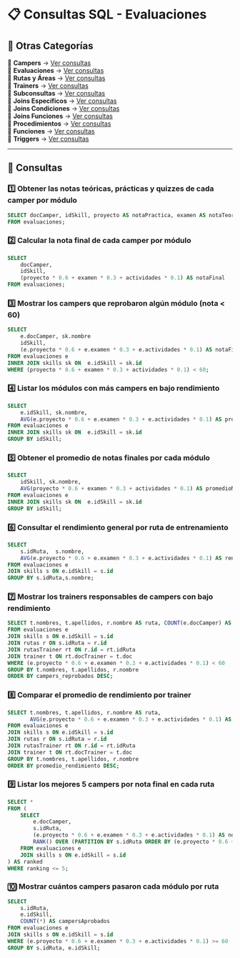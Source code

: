 
# 📋 Consultas SQL - Evaluaciones  

## 📂 Otras Categorías  

📌 **Campers** → [Ver consultas](../../consultas-sql/consultas-sql/1.campers/)  
📌 **Evaluaciones** → [Ver consultas](../../consultas-sql/2.evaluaciones/)  
📌 **Rutas y Áreas** → [Ver consultas](../../consultas-sql/3.rutas_Areas/)  
📌 **Trainers** → [Ver consultas](../../consultas-sql/4.trainers/)  
📌 **Subconsultas** → [Ver consultas](../../consultas-sql/5.SubConsultas/)  
📌 **Joins Específicos** → [Ver consultas](../../consultas-sql/7.Joins_específicos/)  
📌 **Joins Condiciones** → [Ver consultas](../../consultas-sql/8.joins_condiciones/)  
📌 **Joins Funciones** → [Ver consultas](../../consultas-sql/9.joins_Funciones/)  
📌 **Procedimientos** → [Ver consultas](../../consultas-sql/10.procedimientos/)  
📌 **Funciones** → [Ver consultas](../../consultas-sql/11.funciones/)  
📌 **Triggers** → [Ver consultas](../../consultas-sql/12.triggers/) 

---  

## 📌 Consultas  

### 1️⃣ Obtener las notas teóricas, prácticas y quizzes de cada camper por módulo  
```sql  
SELECT docCamper, idSkill, proyecto AS notaPractica, examen AS notaTeorica, actividades AS notaQuizzes 
FROM evaluaciones; 
```  

### 2️⃣ Calcular la nota final de cada camper por módulo  
```sql  
SELECT 
    docCamper, 
    idSkill, 
    (proyecto * 0.6 + examen * 0.3 + actividades * 0.1) AS notaFinal
FROM evaluaciones;  
```  

### 3️⃣ Mostrar los campers que reprobaron algún módulo (nota < 60)  
```sql  
SELECT 
    e.docCamper, sk.nombre
    idSkill, 
    (e.proyecto * 0.6 + e.examen * 0.3 + e.actividades * 0.1) AS notaFinal
FROM evaluaciones e
INNER JOIN skills sk ON  e.idSkill = sk.id
WHERE (proyecto * 0.6 + examen * 0.3 + actividades * 0.1) < 60;
```  

### 4️⃣ Listar los módulos con más campers en bajo rendimiento  
```sql  
SELECT 
    e.idSkill, sk.nombre,
    AVG(e.proyecto * 0.6 + e.examen * 0.3 + e.actividades * 0.1) AS promedioNotas
FROM evaluaciones e
INNER JOIN skills sk ON  e.idSkill = sk.id
GROUP BY idSkill;
```  

### 5️⃣ Obtener el promedio de notas finales por cada módulo  
```sql  
SELECT 
    idSkill, sk.nombre,
    AVG(proyecto * 0.6 + examen * 0.3 + actividades * 0.1) AS promedioNotas
FROM evaluaciones e
INNER JOIN skills sk ON  e.idSkill = sk.id
GROUP BY idSkill;
```  

### 6️⃣ Consultar el rendimiento general por ruta de entrenamiento  
```sql  
SELECT 
    s.idRuta,  s.nombre,
    AVG(e.proyecto * 0.6 + e.examen * 0.3 + e.actividades * 0.1) AS rendimientoGeneral
FROM evaluaciones e
JOIN skills s ON e.idSkill = s.id
GROUP BY s.idRuta,s.nombre;
```  

### 7️⃣ Mostrar los trainers responsables de campers con bajo rendimiento  
```sql  
SELECT t.nombres, t.apellidos, r.nombre AS ruta, COUNT(e.docCamper) AS campers_reprobados
FROM evaluaciones e
JOIN skills s ON e.idSkill = s.id
JOIN rutas r ON s.idRuta = r.id
JOIN rutasTrainer rt ON r.id = rt.idRuta
JOIN trainer t ON rt.docTrainer = t.doc
WHERE (e.proyecto * 0.6 + e.examen * 0.3 + e.actividades * 0.1) < 60
GROUP BY t.nombres, t.apellidos, r.nombre
ORDER BY campers_reprobados DESC;

```  

### 8️⃣ Comparar el promedio de rendimiento por trainer  
```sql  
SELECT t.nombres, t.apellidos, r.nombre AS ruta,
       AVG(e.proyecto * 0.6 + e.examen * 0.3 + e.actividades * 0.1) AS promedio_rendimiento
FROM evaluaciones e
JOIN skills s ON e.idSkill = s.id
JOIN rutas r ON s.idRuta = r.id
JOIN rutasTrainer rt ON r.id = rt.idRuta
JOIN trainer t ON rt.docTrainer = t.doc
GROUP BY t.nombres, t.apellidos, r.nombre
ORDER BY promedio_rendimiento DESC;
```  

### 9️⃣ Listar los mejores 5 campers por nota final en cada ruta  
```sql  
SELECT *
FROM (
    SELECT 
        e.docCamper, 
        s.idRuta, 
        (e.proyecto * 0.6 + e.examen * 0.3 + e.actividades * 0.1) AS notaFinal,
        RANK() OVER (PARTITION BY s.idRuta ORDER BY (e.proyecto * 0.6 + e.examen * 0.3 + e.actividades * 0.1) DESC) AS ranking
    FROM evaluaciones e
    JOIN skills s ON e.idSkill = s.id
) AS ranked
WHERE ranking <= 5;
```  

### 🔟 Mostrar cuántos campers pasaron cada módulo por ruta  
```sql  
SELECT 
    s.idRuta, 
    e.idSkill, 
    COUNT(*) AS campersAprobados
FROM evaluaciones e
JOIN skills s ON e.idSkill = s.id
WHERE (e.proyecto * 0.6 + e.examen * 0.3 + e.actividades * 0.1) >= 60
GROUP BY s.idRuta, e.idSkill;

```  


